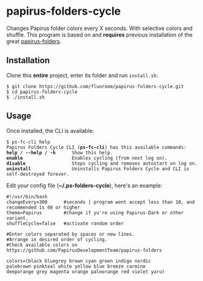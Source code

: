 # papirus-folders-cycle
Changes Papirus folder colors every X seconds. With selective colors and shuffle.
This program is based on and **requires** previous installation of the great [papirus-folders](https://github.com/PapirusDevelopmentTeam/papirus-folders).
## Installation
Clone this **entire** project, enter its folder and run `install.sh`:
<pre><code>$ git clone https://github.com/fluoroom/papirus-folders-cycle.git
$ cd papirus-folders-cycle
$ ./install.sh</code></pre>
## Usage
Once installed, the CLI is available:
<pre><code>$ ps-fc-cli help
Papirus Folders Cycle CLI (<b>ps-fc-cli</b>) has this available commands:
<b>help / --help / -h</b>      Show this help.
<b>enable</b>                  Enables cycling (from next log on).
<b>disable</b>                 Stops cycling and removes autostart on log on.
<b>uninstall</b>               Uninstalls Papirus Folders Cycle and CLI is self-destroyed forever.</code></pre>
Edit your config file (**~/.ps-folders-cycle**), here's an example:
<pre><code>#!/usr/bin/bash
changeEvery=300      #seconds | program wont accept less than 10, and recommended is 60 or higher
theme=Papirus        #change if yu're using Papirus-Dark or other variant.
shuffleCycle=false   #activate random order  

#Enter colors separated by spaces or new lines.
#Arrange in desired order of cycling.
#Check available colors on https://github.com/PapirusDevelopmentTeam/papirus-folders

colors=(black bluegrey brown cyan green indigo nordic
palebrown pinkteal white yellow blue breeze carmine
deeporange grey magenta orange paleorange red violet yaru)</code></pre>
